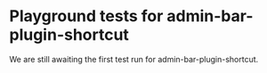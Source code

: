 # Playground tests for admin-bar-plugin-shortcut
We are still awaiting the first test run for admin-bar-plugin-shortcut.
